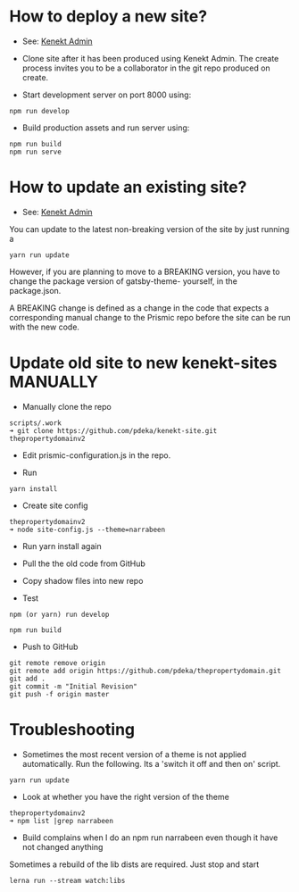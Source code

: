 # How to deploy a new site?

- See: [Kenekt Admin](https://admin.kenekt.com.au)

- Clone site after it has been produced using Kenekt Admin. The create process invites you to be a collaborator in the git repo produced on create.

- Start development server on port 8000 using:
```
npm run develop
```

- Build production assets and run server using:
```
npm run build
npm run serve
```

# How to update an existing site?

- See: [Kenekt Admin](https://admin.kenekt.com.au)

You can update to the latest non-breaking version of the site by just running a

```
yarn run update
```

However, if you are planning to move to a BREAKING version, you have to change the package version of gatsby-theme-<theme name> yourself, in the package.json.

A BREAKING change is defined as a change in the code that expects a corresponding manual change to the Prismic repo before the site can be run with the new code.

# Update old site to new kenekt-sites MANUALLY

* Manually clone the repo
```
scripts/.work
➜ git clone https://github.com/pdeka/kenekt-site.git thepropertydomainv2
```

* Edit prismic-configuration.js in the repo.

* Run
```
yarn install
```

* Create site config
```
thepropertydomainv2
➜ node site-config.js --theme=narrabeen
```

* Run yarn install again

* Pull the the old code from GitHub

* Copy shadow files into new repo

* Test
```
npm (or yarn) run develop
```
```
npm run build
```

* Push to GitHub
```
git remote remove origin
git remote add origin https://github.com/pdeka/thepropertydomain.git
git add .
git commit -m "Initial Revision"
git push -f origin master
```


# Troubleshooting

- Sometimes the most recent version of a theme is not applied automatically. Run the following. Its a 'switch it off and then on' script.
```
yarn run update
```

-  Look at whether you have the right version of the theme
```
thepropertydomainv2
➜ npm list |grep narrabeen
```

- Build complains when I do an npm run narrabeen even though it have not changed anything

Sometimes a rebuild of the lib dists are required. Just stop and start
```
lerna run --stream watch:libs
```
